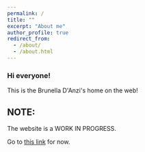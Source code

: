 ```yaml
---
permalink: /
title: ""
excerpt: "About me"
author_profile: true
redirect_from: 
  - /about/
  - /about.html
---
```

###          Hi everyone!
This is the Brunella D'Anzi's home on the web!

## NOTE: 
The website is a WORK IN PROGRESS. 

Go to [this link](https://bruni124.webnode.it) for now. 




